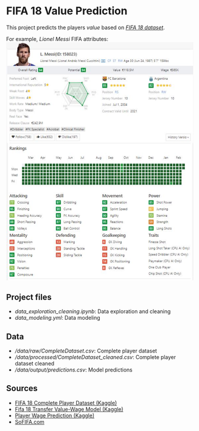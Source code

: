 # FIFA 18 Value Prediction

This project predicts the players *value* based on [*FIFA 18 dataset*](https://www.kaggle.com/thec03u5/fifa-18-demo-player-dataset).

For example, *Lionel Messi* FIFA attributes:
![Lionel Messi](images/lionel_messi.jpg?raw=true "Lionel Messi")

## Project files
*  *data_exploration_cleaning.ipynb*: Data exploration and cleaning
*  *data_modeling.yml*: Data modeling


## Data
*  */data/raw/CompleteDataset.csv*: Complete player dataset
*  */data/processed/CompleteDataset_cleaned.csv*: Complete player dataset cleaned
*  */data/output/predictions.csv*: Model predictions


## Sources
  * [FIFA 18 Complete Player Dataset (Kaggle)](https://www.kaggle.com/thec03u5/fifa-18-demo-player-dataset)
  * [Fifa 18 Transfer Value-Wage Model (Kaggle)](https://www.kaggle.com/fournierp/fifa-18-transfer-value-wage-model)
  * [Player Wage Prediction (Kaggle)](https://www.kaggle.com/stahamtan/player-wage-prediction)
  * [SoFIFA.com](https://sofifa.com/)